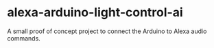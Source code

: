 # alexa-arduino-light-control-ai
A small proof of concept project to connect the Arduino to Alexa audio commands.

